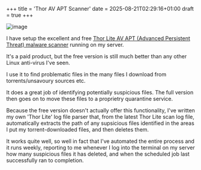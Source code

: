 +++
title = 'Thor AV APT Scanner'
date = 2025-08-21T02:29:16+01:00
draft = true
+++

![image](thinking.jpg)

I have setup the excellent and free [Thor Lite AV APT (Advanced Persistent Threat) malware scanner](https://www.nextron-systems.com/thor-lite/) running on my server.

It's a paid product, but the free version is still much better than any other Linux anti-virus I've seen.

I use it to find problematic files in the many files I download from torrents/unsavoury sources etc.

It does a great job of identifying potentially suspicious files. The full version then goes on to move these files to a proprietry quarantine service.

Because the free version doesn't actually offer this functionality, I've written my own 'Thor Lite' log file parser that, from the latest Thor Lite scan log file, automatically extracts the path of any supsicious files identified in the areas I put my torrent-downloaded files, and then deletes them.

It works quite well, so well in fact that I've automated the entire process and it runs weekly, reporting to me whenever I log into the terminal on my server how many suspicious files it has deleted, and when the scheduled job last successfully ran to completion.


